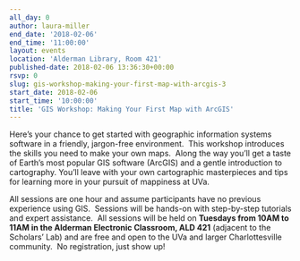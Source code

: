```yaml
---
all_day: 0
author: laura-miller
end_date: '2018-02-06'
end_time: '11:00:00'
layout: events
location: 'Alderman Library, Room 421'
published-date: 2018-02-06 13:36:30+00:00
rsvp: 0
slug: gis-workshop-making-your-first-map-with-arcgis-3
start_date: 2018-02-06
start_time: '10:00:00'
title: 'GIS Workshop: Making Your First Map with ArcGIS'
---
```


Here’s your chance to get started with geographic information systems software in a friendly, jargon-free environment.  This workshop introduces the skills you need to make your own maps.  Along the way you’ll get a taste of Earth’s most popular GIS software (ArcGIS) and a gentle introduction to cartography. You’ll leave with your own cartographic masterpieces and tips for learning more in your pursuit of mappiness at UVa.

All sessions are one hour and assume participants have no previous experience using GIS.  Sessions will be hands-on with step-by-step tutorials and expert assistance.  All sessions will be held on **Tuesdays from 10AM to 11AM in the Alderman Electronic Classroom, ALD 421** (adjacent to the Scholars’ Lab) and are free and open to the UVa and larger Charlottesville community.  No registration, just show up!
